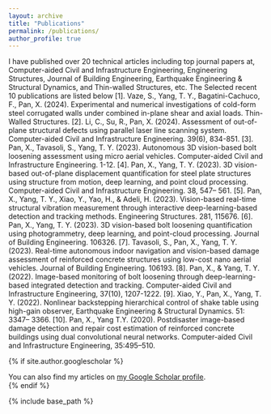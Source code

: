 ```yaml
---
layout: archive
title: "Publications"
permalink: /publications/
author_profile: true
---
```

I have published over 20 technical articles including top journal papers at, Computer-aided Civil and Infrastructure Engineering, Engineering Structures, Journal of Building Engineering, Earthquake Engineering & Structural Dynamics, and Thin-walled Structures, etc.
The Selected recent 10 publications are listed below
[1].	Vaze, S., Yang, T. Y., Bagatini-Cachuco, F., Pan, X. (2024). Experimental and numerical investigations of cold-form steel corrugated walls under combined in-plane shear and axial loads. Thin-Walled Structures.
[2].	Li, C., Su, R., Pan, X. (2024). Assessment of out-of-plane structural defects using parallel laser line scanning system. Computer-aided Civil and Infrastructure Engineering. 39(6), 834-851.
[3].	Pan, X., Tavasoli, S., Yang, T. Y. (2023). Autonomous 3D vision-based bolt loosening assessment using micro aerial vehicles. Computer-aided Civil and Infrastructure Engineering. 1-12.
[4].	Pan, X., Yang, T. Y. (2023). 3D vision-based out-of-plane displacement quantification for steel plate structures using structure from motion, deep learning, and point cloud processing. Computer-aided Civil and Infrastructure Engineering. 38, 547– 561.
[5].	Pan, X., Yang, T. Y., Xiao, Y., Yao, H., & Adeli, H. (2023). Vision-based real-time structural vibration measurement through interactive deep-learning-based detection and tracking methods. Engineering Structures. 281, 115676.
[6].	Pan, X., Yang, T. Y. (2023). 3D vision-based bolt loosening quantification using photogrammetry, deep learning, and point-cloud processing. Journal of Building Engineering. 106326.
[7].	Tavasoli, S., Pan, X., Yang, T. Y. (2023). Real-time autonomous indoor navigation and vision-based damage assessment of reinforced concrete structures using low-cost nano aerial vehicles. Journal of Building Engineering. 106193.
[8].	Pan, X., & Yang, T. Y. (2022). Image-based monitoring of bolt loosening through deep-learning-based integrated detection and tracking. Computer-aided Civil and Infrastructure Engineering, 37(10), 1207-1222.
[9].	Xiao, Y., Pan, X., Yang, T. Y. (2022). Nonlinear backstepping hierarchical control of shake table using high-gain observer, Earthquake Engineering & Structural Dynamics. 51: 3347– 3366.
[10].	Pan, X., Yang T.Y. (2020). Postdisaster image-based damage detection and repair cost estimation of reinforced concrete buildings using dual convolutional neural networks. Computer-aided Civil and Infrastructure Engineering, 35:495–510.

{% if site.author.googlescholar %}
  <div class="wordwrap">You can also find my articles on <a href="{{https://scholar.google.com/citations?user=VHsX108AAAAJ&hl=en}}">my Google Scholar profile</a>.</div>
{% endif %}

{% include base_path %}

<!---
{% for post in site.publications reversed %}
  {% include archive-single.html %}
{% endfor %}
-->
